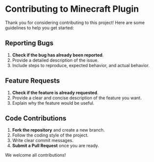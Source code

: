 # Contributing to Minecraft Plugin

Thank you for considering contributing to this project! Here are some guidelines to help you get started:

## Reporting Bugs

1. **Check if the bug has already been reported**.
2. Provide a detailed description of the issue.
3. Include steps to reproduce, expected behavior, and actual behavior.

## Feature Requests

1. **Check if the feature is already requested**.
2. Provide a clear and concise description of the feature you want.
3. Explain why the feature would be useful.

## Code Contributions

1. **Fork the repository** and create a new branch.
2. Follow the coding style of the project.
3. Write clear commit messages.
4. **Submit a Pull Request** once you are ready.

We welcome all contributions!
